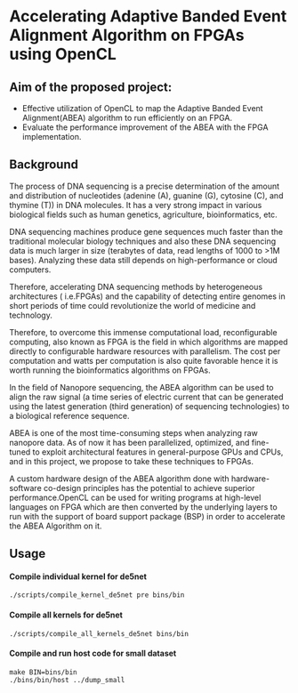 # Accelerating Adaptive Banded Event Alignment Algorithm on FPGAs using OpenCL

## Aim of the proposed project:
- Effective utilization of OpenCL to map the Adaptive Banded Event Alignment(ABEA) algorithm to run efficiently on an FPGA. 
- Evaluate the performance improvement of the ABEA with the FPGA implementation.

## Background
The process of DNA sequencing is a precise determination of the amount and distribution of nucleotides (adenine (A), guanine (G), cytosine (C), and thymine (T)) in DNA molecules. It has a very strong impact in various biological fields such as human genetics, agriculture, bioinformatics, etc.

DNA sequencing machines produce gene sequences much faster than the traditional molecular biology techniques and also these DNA sequencing data is much larger in size (terabytes of data, read lengths of 1000 to >1M bases).  Analyzing these data still depends on high-performance or cloud computers. 

Therefore, accelerating DNA sequencing methods by heterogeneous architectures ( i.e.FPGAs) and the capability of detecting entire genomes in short periods of time could revolutionize the world of medicine and technology.

Therefore, to overcome this immense computational load, reconfigurable computing, also known as FPGA is the field in which algorithms are mapped directly to configurable hardware resources with parallelism. The cost per computation and watts per computation is also quite favorable hence it is worth running the bioinformatics algorithms on FPGAs.

In the field of Nanopore sequencing, the ABEA algorithm can be used to align the raw signal (a time series of electric current that can be generated using the latest generation (third generation) of sequencing technologies) to a biological reference sequence.

ABEA is one of the most time-consuming steps when analyzing raw nanopore data. As of now it has been parallelized, optimized, and fine-tuned to exploit architectural features in general-purpose GPUs and CPUs, and in this project, we propose to take these techniques to FPGAs.

A custom hardware design of the ABEA algorithm done with hardware-software co-design principles has the potential to achieve superior performance.OpenCL can be used for writing programs at high-level languages on FPGA which are then converted by the underlying layers to run with the support of board support package (BSP) in order to accelerate the ABEA Algorithm on it.

## Usage

#### Compile individual kernel for de5net
```
./scripts/compile_kernel_de5net pre bins/bin
```

#### Compile all kernels for de5net
```
./scripts/compile_all_kernels_de5net bins/bin
```

#### Compile and run host code for small dataset
```
make BIN=bins/bin
./bins/bin/host ../dump_small
```
